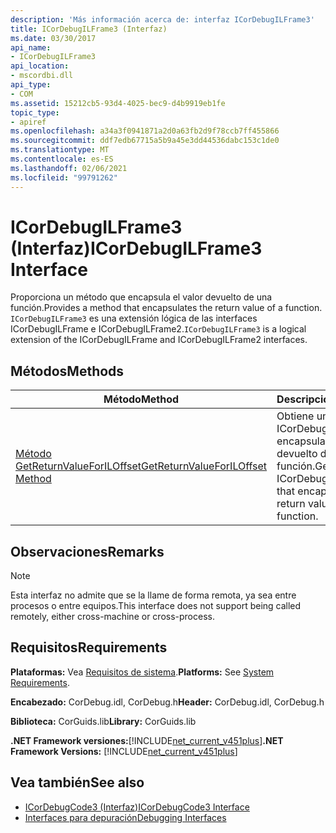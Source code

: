 ```yaml
---
description: 'Más información acerca de: interfaz ICorDebugILFrame3'
title: ICorDebugILFrame3 (Interfaz)
ms.date: 03/30/2017
api_name:
- ICorDebugILFrame3
api_location:
- mscordbi.dll
api_type:
- COM
ms.assetid: 15212cb5-93d4-4025-bec9-d4b9919eb1fe
topic_type:
- apiref
ms.openlocfilehash: a34a3f0941871a2d0a63fb2d9f78ccb7ff455866
ms.sourcegitcommit: ddf7edb67715a5b9a45e3dd44536dabc153c1de0
ms.translationtype: MT
ms.contentlocale: es-ES
ms.lasthandoff: 02/06/2021
ms.locfileid: "99791262"
---
```

# <a name="icordebugilframe3-interface"></a><span data-ttu-id="14f01-103">ICorDebugILFrame3 (Interfaz)</span><span class="sxs-lookup"><span data-stu-id="14f01-103">ICorDebugILFrame3 Interface</span></span>

<span data-ttu-id="14f01-104">Proporciona un método que encapsula el valor devuelto de una función.</span><span class="sxs-lookup"><span data-stu-id="14f01-104">Provides a method that encapsulates the return value of a function.</span></span> <span data-ttu-id="14f01-105">`ICorDebugILFrame3` es una extensión lógica de las interfaces ICorDebugILFrame e ICorDebugILFrame2.</span><span class="sxs-lookup"><span data-stu-id="14f01-105">`ICorDebugILFrame3` is a logical extension of the ICorDebugILFrame and ICorDebugILFrame2 interfaces.</span></span>  
  
## <a name="methods"></a><span data-ttu-id="14f01-106">Métodos</span><span class="sxs-lookup"><span data-stu-id="14f01-106">Methods</span></span>  
  
|<span data-ttu-id="14f01-107">Método</span><span class="sxs-lookup"><span data-stu-id="14f01-107">Method</span></span>|<span data-ttu-id="14f01-108">Descripción</span><span class="sxs-lookup"><span data-stu-id="14f01-108">Description</span></span>|  
|------------|-----------------|  
|[<span data-ttu-id="14f01-109">Método GetReturnValueForILOffset</span><span class="sxs-lookup"><span data-stu-id="14f01-109">GetReturnValueForILOffset Method</span></span>](icordebugilframe3-getreturnvalueforiloffset-method.md)|<span data-ttu-id="14f01-110">Obtiene un objeto ICorDebugValue que encapsula el valor devuelto de una función.</span><span class="sxs-lookup"><span data-stu-id="14f01-110">Gets an ICorDebugValue object that encapsulates the return value of a function.</span></span>|  
  
## <a name="remarks"></a><span data-ttu-id="14f01-111">Observaciones</span><span class="sxs-lookup"><span data-stu-id="14f01-111">Remarks</span></span>  
  
> [!NOTE]
> <span data-ttu-id="14f01-112">Esta interfaz no admite que se la llame de forma remota, ya sea entre procesos o entre equipos.</span><span class="sxs-lookup"><span data-stu-id="14f01-112">This interface does not support being called remotely, either cross-machine or cross-process.</span></span>  
  
## <a name="requirements"></a><span data-ttu-id="14f01-113">Requisitos</span><span class="sxs-lookup"><span data-stu-id="14f01-113">Requirements</span></span>  

 <span data-ttu-id="14f01-114">**Plataformas:** Vea [Requisitos de sistema](../../get-started/system-requirements.md).</span><span class="sxs-lookup"><span data-stu-id="14f01-114">**Platforms:** See [System Requirements](../../get-started/system-requirements.md).</span></span>  
  
 <span data-ttu-id="14f01-115">**Encabezado:** CorDebug.idl, CorDebug.h</span><span class="sxs-lookup"><span data-stu-id="14f01-115">**Header:** CorDebug.idl, CorDebug.h</span></span>  
  
 <span data-ttu-id="14f01-116">**Biblioteca:** CorGuids.lib</span><span class="sxs-lookup"><span data-stu-id="14f01-116">**Library:** CorGuids.lib</span></span>  
  
 <span data-ttu-id="14f01-117">**.NET Framework versiones:**[!INCLUDE[net_current_v451plus](../../../../includes/net-current-v451plus-md.md)]</span><span class="sxs-lookup"><span data-stu-id="14f01-117">**.NET Framework Versions:** [!INCLUDE[net_current_v451plus](../../../../includes/net-current-v451plus-md.md)]</span></span>  
  
## <a name="see-also"></a><span data-ttu-id="14f01-118">Vea también</span><span class="sxs-lookup"><span data-stu-id="14f01-118">See also</span></span>

- [<span data-ttu-id="14f01-119">ICorDebugCode3 (Interfaz)</span><span class="sxs-lookup"><span data-stu-id="14f01-119">ICorDebugCode3 Interface</span></span>](icordebugcode3-interface.md)
- [<span data-ttu-id="14f01-120">Interfaces para depuración</span><span class="sxs-lookup"><span data-stu-id="14f01-120">Debugging Interfaces</span></span>](debugging-interfaces.md)
